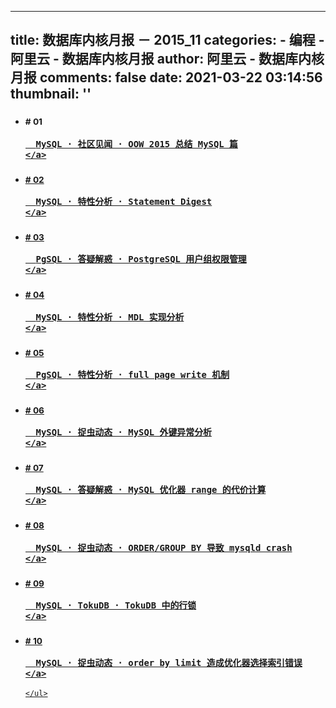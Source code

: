
---
title: 数据库内核月报 － 2015_11
categories: 
    - 编程
    - 阿里云 - 数据库内核月报
author: 阿里云 - 数据库内核月报
comments: false
date: 2021-03-22 03:14:56
thumbnail: ''
---

<div>   
<ul class="posts">
      
<li>
  <h3>
    <small class="datetime muted" data-time="2015-11-01 00:00:00 +0800"># 01 </small>
    <a href="http://mysql.taobao.org/monthly/2015/11/01/" target="_blank">
      
      MySQL · 社区见闻 · OOW 2015 总结 MySQL 篇
    </a>
  </h3>
</li>

<li>
  <h3>
    <small class="datetime muted" data-time="2015-11-02 00:00:00 +0800"># 02 </small>
    <a href="http://mysql.taobao.org/monthly/2015/11/02/" target="_blank">
      
      MySQL · 特性分析 · Statement Digest
    </a>
  </h3>
</li>

<li>
  <h3>
    <small class="datetime muted" data-time="2015-11-03 00:00:00 +0800"># 03 </small>
    <a href="http://mysql.taobao.org/monthly/2015/11/03/" target="_blank">
      
      PgSQL · 答疑解惑 · PostgreSQL 用户组权限管理
    </a>
  </h3>
</li>

<li>
  <h3>
    <small class="datetime muted" data-time="2015-11-04 00:00:00 +0800"># 04 </small>
    <a href="http://mysql.taobao.org/monthly/2015/11/04/" target="_blank">
      
      MySQL · 特性分析 · MDL 实现分析
    </a>
  </h3>
</li>

<li>
  <h3>
    <small class="datetime muted" data-time="2015-11-05 00:00:00 +0800"># 05 </small>
    <a href="http://mysql.taobao.org/monthly/2015/11/05/" target="_blank">
      
      PgSQL · 特性分析 · full page write 机制
    </a>
  </h3>
</li>

<li>
  <h3>
    <small class="datetime muted" data-time="2015-11-06 00:00:00 +0800"># 06 </small>
    <a href="http://mysql.taobao.org/monthly/2015/11/06/" target="_blank">
      
      MySQL · 捉虫动态 · MySQL 外键异常分析
    </a>
  </h3>
</li>

<li>
  <h3>
    <small class="datetime muted" data-time="2015-11-07 00:00:00 +0800"># 07 </small>
    <a href="http://mysql.taobao.org/monthly/2015/11/07/" target="_blank">
      
      MySQL · 答疑解惑 · MySQL 优化器 range 的代价计算
    </a>
  </h3>
</li>

<li>
  <h3>
    <small class="datetime muted" data-time="2015-11-08 00:00:00 +0800"># 08 </small>
    <a href="http://mysql.taobao.org/monthly/2015/11/08/" target="_blank">
      
      MySQL · 捉虫动态 · ORDER/GROUP BY 导致 mysqld crash
    </a>
  </h3>
</li>

<li>
  <h3>
    <small class="datetime muted" data-time="2015-11-09 00:00:00 +0800"># 09 </small>
    <a href="http://mysql.taobao.org/monthly/2015/11/09/" target="_blank">
      
      MySQL · TokuDB · TokuDB 中的行锁
    </a>
  </h3>
</li>

<li>
  <h3>
    <small class="datetime muted" data-time="2015-11-10 00:00:00 +0800"># 10 </small>
    <a href="http://mysql.taobao.org/monthly/2015/11/10/" target="_blank">
      
      MySQL · 捉虫动态 · order by limit 造成优化器选择索引错误
    </a>
  </h3>
</li>


    </ul>

    
</div>
            